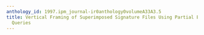 ```yaml
---
anthology_id: 1997.ipm_journal-ir0anthology0volumeA33A3.5
title: Vertical Framing of Superimposed Signature Files Using Partial Evaluation of
  Queries
---
```

